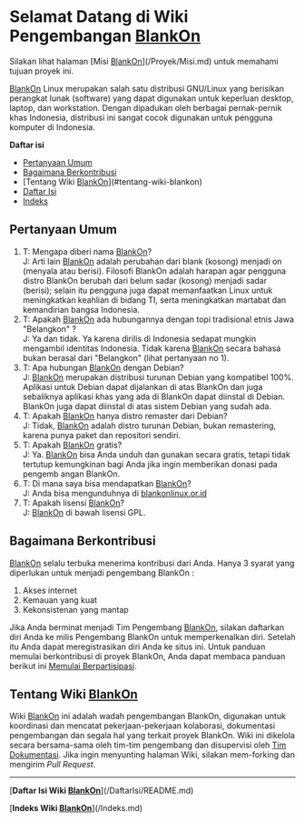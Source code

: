 # Selamat Datang di Wiki Pengembangan [BlankOn](/BlankOn.md)

Silakan lihat halaman [Misi [BlankOn](/BlankOn.md)](/Proyek/Misi.md) untuk memahami tujuan proyek ini.

[BlankOn](/BlankOn.md) Linux merupakan salah satu distribusi GNU/Linux yang berisikan perangkat lunak (software) yang dapat digunakan untuk keperluan desktop, laptop, dan workstation. Dengan dipadukan oleh berbagai pernak-pernik khas Indonesia, distribusi ini sangat cocok digunakan untuk pengguna komputer di Indonesia.

**Daftar isi**
 * [Pertanyaan Umum](#pertanyaan-umum)
 * [Bagaimana Berkontribusi](#bagaimana-berkontribusi)
 * [Tentang Wiki [BlankOn](/BlankOn.md)](#tentang-wiki-blankon)
 * [Daftar Isi](/DaftarIsi/README.md)
 * [Indeks](/Indeks.md)

## Pertanyaan Umum

1. T: Mengapa diberi nama [BlankOn](/BlankOn.md)?
<br>J: Arti lain [BlankOn](/BlankOn.md) adalah perubahan dari blank (kosong) menjadi on (menyala atau berisi). Filosofi BlankOn adalah harapan agar pengguna distro BlankOn berubah dari belum sadar (kosong) menjadi sadar (berisi); selain itu pengguna juga dapat memanfaatkan Linux untuk meningkatkan keahlian di bidang TI, serta meningkatkan martabat dan kemandirian bangsa Indonesia.
1. T: Apakah [BlankOn](/BlankOn.md) ada hubungannya dengan topi tradisional etnis Jawa "Belangkon" ?
<br>J: Ya dan tidak. Ya karena dirilis di Indonesia sedapat mungkin mengambil identitas Indonesia. Tidak karena [BlankOn](/BlankOn.md) secara bahasa bukan berasal dari "Belangkon" (lihat pertanyaan no 1).
1. T: Apa hubungan [BlankOn](/BlankOn.md) dengan Debian?
<br>J: [BlankOn](/BlankOn.md) merupakan distribusi turunan Debian yang kompatibel 100%. Aplikasi untuk Debian dapat dijalankan di atas BlankOn dan juga sebaliknya aplikasi khas yang ada di BlankOn dapat diinstal di Debian. BlankOn juga dapat diinstal di atas sistem Debian yang sudah ada.
1. T: Apakah [BlankOn](/BlankOn.md) hanya distro remaster dari Debian?
<br>J: Tidak, [BlankOn](/BlankOn.md) adalah distro turunan Debian, bukan remastering, karena punya paket dan repositori sendiri.
1. T: Apakah [BlankOn](/BlankOn.md) gratis?
<br>J: Ya. [BlankOn](/BlankOn.md) bisa Anda unduh dan gunakan secara gratis, tetapi tidak tertutup kemungkinan bagi Anda jika ingin memberikan donasi pada pengemb            angan BlankOn.
1. T: Di mana saya bisa mendapatkan [BlankOn](/BlankOn.md)?
<br>J: Anda bisa mengunduhnya di [blankonlinux.or.id](http://blankonlinux.or.id)
1. T: Apakah lisensi [BlankOn](/BlankOn.md)?
<br>J: [BlankOn](/BlankOn.md) di bawah lisensi GPL.

## Bagaimana Berkontribusi

[BlankOn](/BlankOn.md) selalu terbuka menerima kontribusi dari Anda. Hanya 3 syarat yang diperlukan untuk menjadi pengembang BlankOn :

1. Akses internet
2. Kemauan yang kuat
3. Kekonsistenan yang mantap

Jika Anda berminat menjadi Tim Pengembang [BlankOn](/BlankOn.md), silakan daftarkan diri Anda ke milis Pengembang BlankOn untuk memperkenalkan diri. Setelah itu Anda dapat meregistrasikan diri Anda ke situs ini. Untuk panduan memulai berkontribusi di proyek BlankOn, Anda dapat membaca panduan berikut ini [Memulai Berpartisipasi](/Memulai.md).

## Tentang Wiki [BlankOn](/BlankOn.md)

Wiki [BlankOn](/BlankOn.md) ini adalah wadah pengembangan BlankOn, digunakan untuk koordinasi dan mencatat pekerjaan-pekerjaan kolaborasi, dokumentasi pengembangan dan segala hal yang terkait proyek BlankOn. Wiki ini dikelola secara bersama-sama oleh tim-tim pengembang dan disupervisi oleh [Tim Dokumentasi](/TimPengembang/Dokumentasi/README.md). Jika ingin menyunting halaman Wiki, silakan mem-forking dan mengirim *Pull Request*.



-----
[**Daftar Isi Wiki [BlankOn](/BlankOn.md)**](/DaftarIsi/README.md)
 
[**Indeks Wiki [BlankOn](/BlankOn.md)**](/Indeks.md)




